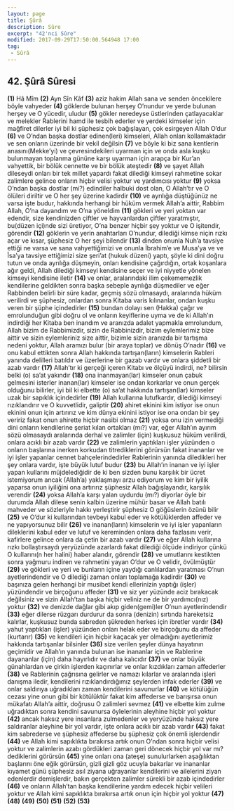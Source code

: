 ```yaml
---
layout: page
title: Şûrâ
description: Sûre
excerpt: "42'nci Sûre"
modified: 2017-09-29T17:50:00.564948 17:00
tag: 
 - Sûrâ
---
```


## 42. Şûrâ Sûresi

**(1)** Hâ Mîm
**(2)** Ayn Sîn Kâf
**(3)** aziz hakim Allah sana ve senden öncekilere böyle vahyeder
**(4)** göklerde bulunan herşey O’nundur ve yerde bulunan herşey ve O yücedir, uludur
**(5)** gökler neredeyse üstlerinden çatlayacaklar ve melekler Rablerini hamd ile tesbih ederler ve yerdeki kimseler için mağfiret dilerler iyi bil ki şüphesiz çok bağışlayan, çok esirgeyen Allah O’dur 
**(6)** ve O’ndan başka dostlar edinen(leri) kimseleri, Allah onları kollamaktadır ve sen onların üzerinde bir vekil değilsin
**(7)** ve böyle ki biz sana kentlerin anasını(Mekke’yi) ve çevresindekileri uyarman için ve onda asla kuşku bulunmayan toplanma gününe karşı uyarman için arapça bir Kur’an vahyettik, bir bölük cennette ve bir bölük ateştedir
**(8)** ve şayet Allah dileseydi onları bir tek millet yapardı fakat dilediği kimseyi rahmetine sokar zalimlere gelince onların hiçbir velisi yoktur ve yardımcısı yoktur
**(9)** yoksa O’ndan başka dostlar (mi?) edindiler halbuki dost olan, O Allah’tır ve O ölüleri diriltir ve O her şey üzerine kadirdir
**(10)** ve ayrılığa düştüğünüz ne varsa işte budur, hakkında herhangi bir hüküm vermek Allah’a aittir, Rabbim Allah, O’na dayandım ve O’na yöneldim
**(11)** gökleri ve yeri yoktan var edendir, size kendinizden çiftler ve hayvanlardan çiftler yaratmıştır, bu(düzen içi)nde sizi üretiyor, O’na benzer hiçbir şey yoktur ve O işitendir, görendir
**(12)** göklerin ve yerin anahtarları O’nundur, dilediği kimse niçin rızkı açar ve kısar, şüphesiz O her şeyi bilendir
**(13)** dinden onunla Nuh’a tavsiye ettiği ne varsa ve sana vahyettiğimizi ve onunla İbrahim’e ve Musa’ya ve ve Îsa’ya tavsiye ettiğimizi size şeri’at (hukuk düzeni) yaptı, şöyle ki dini doğru tutun ve onda ayrılığa düşmeyin, onları kendisine çağırdığın, ortak koşanlara ağır geldi, Allah dilediği kimseyi kendisine seçer ve iyi niyyetle  yönelen kimseyi kendisine iletir
**(14)** ve onlar, aralarındaki ilim çekememezlik kendilerine geldikten sonra başka sebeple ayrılığa düşmediler ve eğer Rabbinden belirli bir süre kadar, geçmiş sözü olmasaydı, aralarında hüküm verilirdi ve şüphesiz, onlardan sonra Kitaba varis kılınanlar, ondan kuşku veren bir şüphe içindedirler
**(15)** bundan dolayı sen (Hakka) çağır ve emrolunduğun gibi doğru ol ve onların keyiflerine uyma ve de ki Allah’ın indirdiği her Kitaba ben inandım ve aranızda adalet yapmakla emrolundum, Allah bizim de Rabbimizdir, sizin de Rabbinizdir, bizim eylemlerimiz bize aittir ve sizin eylemleriniz size aittir, bizimle sizin aranızda bir tartışma nedeni yoktur, Allah aramızı bulur (bir araya toplar) ve dönüş O’nadır
**(16)** ve onu kabul ettikten sonra Allah hakkında tartışan(ların) kimselerin Rableri yanında delilleri batıldır ve üzerlerine bir gazab vardır ve onlara şiddetli bir azab vardır 
**(17)** Allah’tır ki gerçeği içeren Kitabı ve ölçüyü indirdi, ne? bilirsin belki (o) sa’at yakındır
**(18)** ona inanmayan(lar) kimseler onun çabuk gelmesini isterler inanan(lar) kimseler ise ondan korkarlar ve onun gerçek olduğunu bilirler, iyi bil ki elbette (o) sa’at hakkında tartışan(lar) kimseler uzak bir sapıklık içindedirler
**(19)** Allah kullarına lutufkardır, dilediği kimseyi rızıklandırır ve O kuvvetlidir, galiptir
**(20)** ahiret ekinini kim istiyor ise onun ekinini onun için artırırız ve kim dünya ekinini istiyor ise ona ondan bir şey veririz fakat onun ahirette hiçbir nasibi olmaz
**(21)** yoksa onu izin vermediği dini onların kendilerine şeriat kılan ortakları (mı?) var, eğer Allah’ın ayırım sözü olmasaydı aralarında  derhal ve zalimler (için) kuşkusuz hüküm verilirdi, onlara acıklı bir azab vardır
**(22)** ve zalimlerin yaptıkları işler yüzünden o onların başlarına inerken korkudan titrediklerini görürsün fakat inananlar ve iyi işler yapanlar cennet bahçelerindedirler Rablerinin yanında diledikleri her şey onlara vardır, işte büyük lutuf budur
**(23)** bu Allah’ın inanan ve iyi işler yapan kullarını müjdelediğidir de ki ben sizden bunu karşılık bir ücret istemiyorum ancak (Allah’a) yaklaşmayı arzu ediyorum ve kim bir iyilik yaparsa onun iyiliğini ona artırırız şüphesiz Allah bağışlayandır, karşılık verendir
**(24)** yoksa Allah’a karşı yalan uydurdu (mı?) diyorlar öyle bir durumda Allah dilese senin kalbin üzerine mühür basar ve Allah batılı mahveder ve sözleriyle hakkı yerleştirir şüphesiz O göğüslerin özünü bilir
**(25)** ve O’dur ki kullarından tevbeyi kabul eder ve kötülüklerden affeder ve ne yapıyorsunuz bilir
**(26)** ve inanan(ların) kimselerin ve iyi işler yapanların dileklerini kabul eder ve lutuf ve kereminden onlara daha fazlasını verir, kafirlere gelince onlara da çetin bir azab vardır
**(27)** ve eğer Allah kullarına rızkı bollaştırsaydı yeryüzünde azarlardı fakat dilediği ölçüde indiriyor çünkü O kullarını(n her halini) haber alandır, görendir
**(28)** ve umutlarını kestikten sonra yağmuru indiren ve rahmetini yayan O’dur ve O velidir, övülmüştür
**(29)** ve gökleri ve yeri ve bunların içine yaydığı canlılardan yaratması O’nun ayetlerindendir ve O dilediği zaman onları toplamağa kadirdir
**(30)** ve başınıza gelen herhangi bir musibet kendi ellerinizin yaptığı (işler) yüzündendir ve birçoğunu affeder
**(31)** ve siz yer yüzünde aciz bırakacak değilsiniz ve sizin Allah’tan başka hiçbir veliniz ne de bir yardımcı(nız) yoktur 
**(32)** ve denizde dağlar gibi akıp giden(gemi)ler O’nun ayetlerindendir
**(33)** eğer dilerse rüzgarı durdurur da sonra (denizin) sırtında hareketsiz kalırlar, kuşkusuz bunda sabreden şükreden herkes için ibretler vardır
**(34)** yahut yaptıkları (işler) yüzünden onları helak eder ve birçoğunu da affeder (kurtarır)
**(35)** ve kendileri için hiçbir kaçacak yer olmadığını ayetlerimiz hakkında tartışanlar bilsinler
**(36)** size verilen şeyler dünya hayatının geçimidir ve Allah’ın yanında bulunan ise inananlar için ve Rablerine dayananlar (için) daha hayırlıdır ve daha kalıcıdır 
**(37)** ve onlar büyük günahlardan ve çirkin işlerden kaçınırlar ve onlar kızdıkları zaman affederler
**(38)** ve Rablerinin çağrısına gelirler ve namazı kılarlar ve aralarında işleri danışma iledir, kendilerini rızıklandırdığımız şeylerden infak ederler
**(39)** ve onlar saldırıya uğradıkları zaman kendilerini savunurlar
**(40)** ve kötülüğün cezası yine onun gibi bir kötülüktür fakat kim affederse ve barışırsa onun mükafatı Allah’a aittir, doğrusu O zalimleri sevmez
**(41)** ve elbette kim zulme uğradıktan sonra kendini savunursa öylelerinin aleyhine hiçbir yol yoktur
**(42)** ancak haksız yere insanlara zulmedenler ve yeryüzünde haksız yere saldıranlar aleyhine bir yol vardır, işte onlara acıklı bir azab vardır
**(43)** fakat kim sabrederse ve şüphesiz affederse bu şüphesiz çok önemli işlerdendir
**(44)** ve Allah kimi sapıklıkta bırakırsa artık onun O’ndan sonra hiçbir velisi yoktur ve zalimlerin azabı gördükleri zaman geri dönecek hiçbir yol var mı? dediklerini görürsün
**(45)** yine onları ona (ateşe) sunulurlarken aşağılıktan başlarını öne eğik görürsün, gizli gizli göz ucuyla bakarlar ve inananlar kıyamet günü şüphesiz asıl ziyana uğrayanlar kendilerini ve ailelerini ziyan edenlerdir demişlerdir, bakın gerçekten zalimler sürekli bir azab içindedirler
**(46)** ve onların Allah’tan başka kendilerine yardım edecek hiçbir velileri yoktur ve Allah kimi sapıklıkta bırakırsa artık onun için hiçbir yol yoktur
**(47)** 
**(48)** 
**(49)** 
**(50)** 
**(51)** 
**(52)** 
**(53)** 
